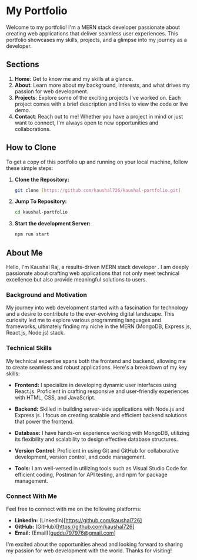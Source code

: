 # My Portfolio

Welcome to my portfolio! I'm a MERN stack developer passionate about creating web applications that deliver seamless user experiences. This portfolio showcases my skills, projects, and a glimpse into my journey as a developer.

## Sections

1. **Home**: Get to know me and my skills at a glance.
2. **About**: Learn more about my background, interests, and what drives my passion for web development.
3. **Projects**: Explore some of the exciting projects I've worked on. Each project comes with a brief description and links to view the code or live demo.
4. **Contact**: Reach out to me! Whether you have a project in mind or just want to connect, I'm always open to new opportunities and collaborations.

## How to Clone

To get a copy of this portfolio up and running on your local machine, follow these simple steps:

1. **Clone the Repository:**
   ```bash
   git clone [https://github.com/kaushal726/kaushal-portfolio.git]
   ```
2. **Jump To Repository:**
   ```bash
   cd kaushal-portfolio
   ```
3. **Start the development Server:**
   ```bash
   npm run start
   ```

## About Me

Hello, I'm Kaushal Raj, a results-driven MERN stack developer . I am deeply passionate about crafting web applications that not only meet technical excellence but also provide meaningful solutions to users.

### Background and Motivation

My journey into web development started with a fascination for technology and a desire to contribute to the ever-evolving digital landscape. This curiosity led me to explore various programming languages and frameworks, ultimately finding my niche in the MERN (MongoDB, Express.js, React.js, Node.js) stack.

### Technical Skills

My technical expertise spans both the frontend and backend, allowing me to create seamless and robust applications. Here's a breakdown of my key skills:

- **Frontend:** I specialize in developing dynamic user interfaces using React.js. Proficient in crafting responsive and user-friendly experiences with HTML, CSS, and JavaScript.

- **Backend:** Skilled in building server-side applications with Node.js and Express.js. I focus on creating scalable and efficient backend solutions that power the frontend.

- **Database:** I have hands-on experience working with MongoDB, utilizing its flexibility and scalability to design effective database structures.

- **Version Control:** Proficient in using Git and GitHub for collaborative development, version control, and code management.

- **Tools:** I am well-versed in utilizing tools such as Visual Studio Code for efficient coding, Postman for API testing, and npm for package management.


### Connect With Me

Feel free to connect with me on the following platforms:

- **LinkedIn:** (LinkedIn)[https://github.com/kaushal726]
- **GitHub:** (GitHub)[https://github.com/kaushal726]
- **Email:** (Email)[guddu797976@gmail.com]

I'm excited about the opportunities ahead and looking forward to sharing my passion for web development with the world. Thanks for visiting!

